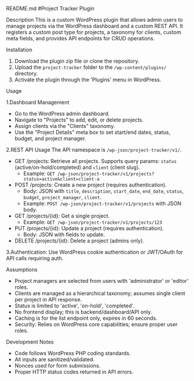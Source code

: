 README.md
#Project Tracker Plugin

Description
This is a custom WordPress plugin that allows admin users to manage projects via the WordPress dashboard and a custom REST API. It registers a custom post type for projects, a taxonomy for clients, custom meta fields, and provides API endpoints for CRUD operations.

Installation
1. Download the plugin zip file or clone the repository.
2. Upload the `project-tracker` folder to the `/wp-content/plugins/` directory.
3. Activate the plugin through the 'Plugins' menu in WordPress.

Usage

1.Dashboard Management
- Go to the WordPress admin dashboard.
- Navigate to "Projects" to add, edit, or delete projects.
- Assign clients via the "Clients" taxonomy.
- Use the "Project Details" meta box to set start/end dates, status, budget, and project manager.

2.REST API Usage
The API namespace is `/wp-json/project-tracker/v1/`.

- GET /projects: Retrieve all projects. Supports query params: `status` (active/on-hold/completed) and `client` (client slug).
  - Example: `GET /wp-json/project-tracker/v1/projects?status=active&client=client-a`
- POST /projects: Create a new project (requires authentication).
  - Body: JSON with `title`, `description`, `start_date`, `end_date`, `status`, `budget`, `project_manager`, `client`.
  - Example: `POST /wp-json/project-tracker/v1/projects` with JSON body.
- GET /projects/{id}: Get a single project.
  - Example: `GET /wp-json/project-tracker/v1/projects/123`
- PUT /projects/{id}: Update a project (requires authentication).
  - Body: JSON with fields to update.
- DELETE /projects/{id}: Delete a project (admins only).

3.Authentication: Use WordPress cookie authentication or JWT/OAuth for API calls requiring auth.

Assumptions
- Project managers are selected from users with 'administrator' or 'editor' roles.
- Clients are managed as a hierarchical taxonomy; assumes single client per project in API response.
- Status is limited to 'active', 'on-hold', 'completed'.
- No frontend display; this is backend/dashboard/API only.
- Caching is for the list endpoint only, expires in 60 seconds.
- Security: Relies on WordPress core capabilities; ensure proper user roles.

Development Notes
- Code follows WordPress PHP coding standards.
- All inputs are sanitized/validated.
- Nonces used for form submissions.
- Proper HTTP status codes returned in API errors.